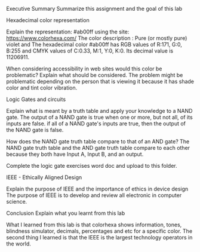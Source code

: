 Executive Summary
Summarize this assignment and the goal of this lab

Hexadecimal color representation

Explain the representation: #ab00ff using the site: https://www.colorhexa.com/
The color description : Pure (or mostly pure) violet and The hexadecimal color #ab00ff has RGB values of R:171, G:0, B:255 and CMYK values of C:0.33, M:1, Y:0, K:0. Its decimal value is 11206911.

When considering accessibility in web sites would this color be problematic? Explain what should be considered.
The problem might be problematic depending on the person that is viewing it because it has shade color and tint color vibration.

Logic Gates and circuits

Explain what is meant by a truth table and apply your knowledge to a NAND gate.
The output of a NAND gate is true when one or more, but not all, of its inputs are false. if all of a NAND gate's inputs are true, then the output of the NAND gate is false. 

How does the NAND gate truth table compare to that of an AND gate?
The NAND gate truth table and the AND gate truth table compare to each other because they both have Input A, Input B, and an output. 

Complete the logic gate exercises word doc and upload to this folder.

IEEE - Ethically Aligned Design

Explain the purpose of IEEE and the importance of ethics in device design
The purpose of IEEE is to develop and review all electronic in computer science.

Conclusion
Explain what you learnt from this lab

What I learned from this lab is that colorhexa shows information, tones, blindness simulator, decimals, percentages and etc for a specific color. The second thing I learned is that the IEEE is the largest technology operators in the world.
